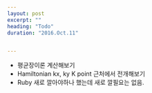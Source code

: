 ```yaml
---
layout: post
excerpt: ""
heading: "Todo"
duration: "2016.Oct.11"


---
```


 * 평균장이론 계산해보기
 * Hamiltonian kx, ky K point 근처에서 전개해보기
 * Ruby 새로 깔아야하나 했는데 새로 깔필요는 없음.

 
